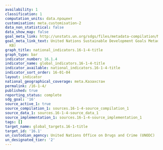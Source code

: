 ```yaml
---
availability: 1
classification: 1
computation_units: data.процент
customisation: meta.customisation-2
data_non_statistical: false
data_show_map: false
goal_meta_link: http://unstats.un.org/sdgs/files/metadata-compilation/Metadata-Goal-16.pdf
goal_meta_link_text: United Nations Sustainable Development Goals Metadata (PDF 213
  KB)
graph_title: national_indicators.16-1-4-title
graph_type: bar
indicator_number: 16.1.4
indicator_name: global_indicators.16-1-4-title
indicator_available: national_indicators.16-1-4-title
indicator_sort_order: 16-01-04
layout: indicator
national_geographical_coverage: meta.Казахстан
permalink: /16-1-4/
published: true
reporting_status: complete
sdg_goal: '16'
source_active_1: true
source_compilation_1: sources.16-1-4-source_compilation_1
source_data_1: sources.16-1-4-source_data_1
source_implementation_1: sources.16-1-4-source_implementation_1
tags: []
target_name: global_targets.16-1-title
target_id: '16.1'
un_custodian_agency: United Nations Office on Drugs and Crime (UNODC)
un_designated_tier: '2'
---
```

